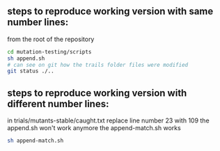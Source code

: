 ## steps to reproduce working version with same number lines:

from the root of the repository

```bash
cd mutation-testing/scripts
sh append.sh
# can see on git how the trails folder files were modified
git status ./..

```

## steps to reproduce working version with different number lines:

in trials/mutants-stable/caught.txt replace line number 23 with 109
the append.sh won't work anymore
the append-match.sh works

```bash
sh append-match.sh

```
